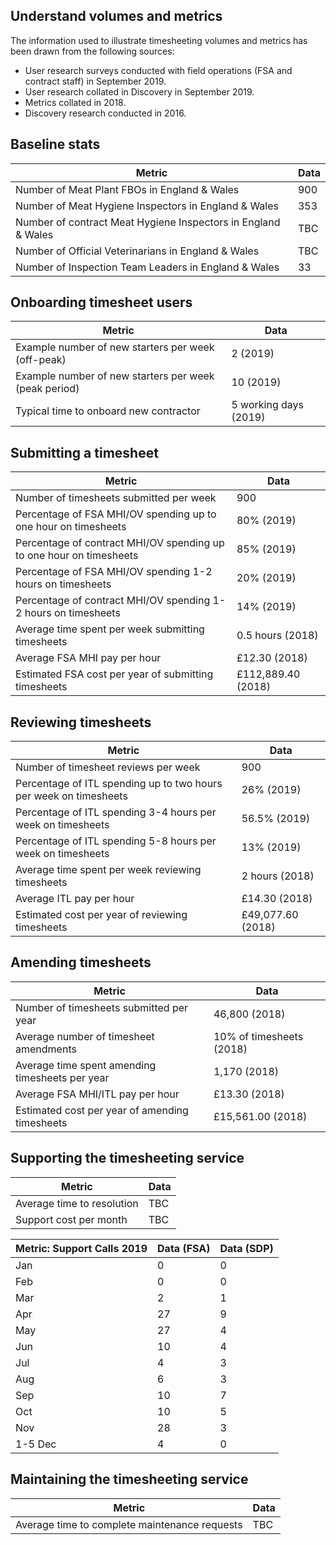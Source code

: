 ## Understand volumes and metrics
The information used to illustrate timesheeting volumes and metrics has been drawn from the following sources:

- User research surveys conducted with field operations (FSA and contract staff) in September 2019.
- User research collated in Discovery in September 2019.
- Metrics collated in 2018.
- Discovery research conducted in 2016.


## Baseline stats
Metric       | Data
------- | -----
Number of Meat Plant FBOs in England & Wales | 900
Number of Meat Hygiene Inspectors in England & Wales | 353
Number of contract Meat Hygiene Inspectors in England & Wales | TBC
Number of Official Veterinarians in England & Wales | TBC
Number of Inspection Team Leaders in England & Wales | 33


## Onboarding timesheet users
Metric       | Data
------- | -----
Example number of new starters per week (off-peak) | 2 (2019)
Example number of new starters per week (peak period) | 10 (2019)
Typical time to onboard new contractor | 5 working days (2019)



## Submitting a timesheet

Metric       | Data
------- | -----
Number of timesheets submitted per week | 900
Percentage of  FSA MHI/OV spending up to one hour on timesheets | 80% (2019)
Percentage of contract MHI/OV spending up to one hour on timesheets | 85% (2019)
Percentage of FSA MHI/OV spending 1-2 hours on timesheets | 20% (2019)
Percentage of contract MHI/OV spending 1-2 hours on timesheets | 14% (2019)
Average time spent per week submitting timesheets | 0.5 hours (2018)
Average FSA MHI pay per hour | £12.30 (2018)
Estimated FSA cost per year of submitting timesheets | £112,889.40 (2018)


## Reviewing timesheets
Metric       | Data
------- | -----
Number of timesheet reviews per week | 900
Percentage of ITL spending up to two hours per week on timesheets | 26% (2019)
Percentage of ITL spending 3-4 hours per week on timesheets | 56.5% (2019)
Percentage of ITL spending 5-8 hours per week on timesheets | 13% (2019)
Average time spent per week reviewing timesheets | 2 hours (2018)
Average ITL pay per hour | £14.30 (2018)
Estimated cost per year of reviewing timesheets | £49,077.60 (2018)


## Amending timesheets
Metric       | Data
------- | -----
Number of timesheets submitted per year | 46,800 (2018)
Average number of timesheet amendments | 10% of timesheets (2018)
Average time spent amending timesheets per year | 1,170 (2018)
Average FSA MHI/ITL pay per hour | £13.30 (2018)
Estimated cost per year of amending timesheets | £15,561.00 (2018)


## Supporting the timesheeting service
Metric       | Data
------- | -----
Average time to resolution | TBC
Support cost per month | TBC

Metric: Support Calls 2019       | Data (FSA) | Data (SDP)
------ | -----| ---
Jan | 0 | 0
Feb | 0 | 0
Mar | 2 | 1
Apr | 27 |9
May | 27 | 4
Jun | 10 | 4
Jul  |4 | 3
Aug | 6 | 3
Sep | 10 | 7
Oct | 10 | 5
Nov | 28 | 3
1-5 Dec | 4 | 0


## Maintaining the timesheeting service
Metric       | Data
------- | -----
Average time to complete maintenance requests | TBC
